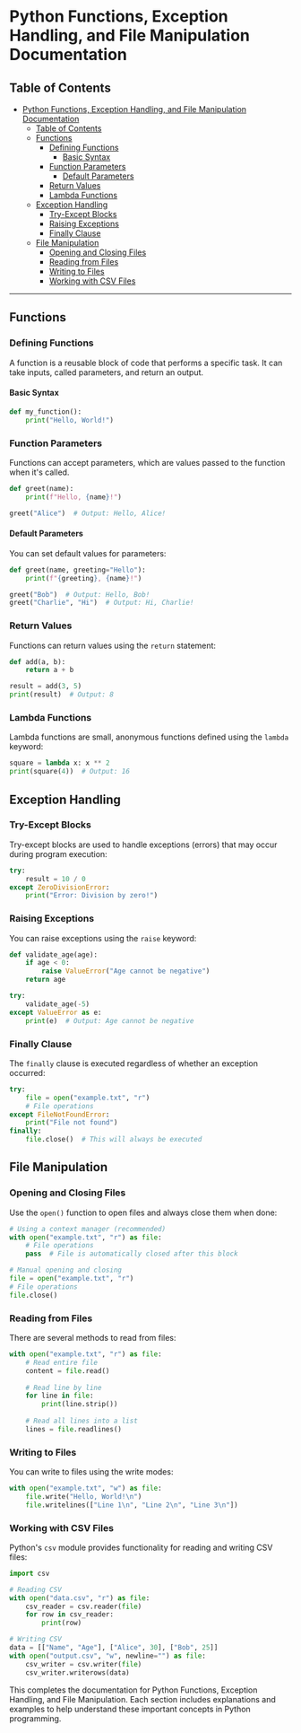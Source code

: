# Python Functions, Exception Handling, and File Manipulation Documentation

## Table of Contents
- [Python Functions, Exception Handling, and File Manipulation Documentation](#python-functions-exception-handling-and-file-manipulation-documentation)
  - [Table of Contents](#table-of-contents)
  - [Functions](#functions)
    - [Defining Functions](#defining-functions)
      - [Basic Syntax](#basic-syntax)
    - [Function Parameters](#function-parameters)
      - [Default Parameters](#default-parameters)
    - [Return Values](#return-values)
    - [Lambda Functions](#lambda-functions)
  - [Exception Handling](#exception-handling)
    - [Try-Except Blocks](#try-except-blocks)
    - [Raising Exceptions](#raising-exceptions)
    - [Finally Clause](#finally-clause)
  - [File Manipulation](#file-manipulation)
    - [Opening and Closing Files](#opening-and-closing-files)
    - [Reading from Files](#reading-from-files)
    - [Writing to Files](#writing-to-files)
    - [Working with CSV Files](#working-with-csv-files)

---

## Functions

### Defining Functions
A function is a reusable block of code that performs a specific task. It can take inputs, called parameters, and return an output.

#### Basic Syntax
```python
def my_function():
    print("Hello, World!")

```

### Function Parameters
Functions can accept parameters, which are values passed to the function when it's called.

````python
def greet(name):
    print(f"Hello, {name}!")

greet("Alice")  # Output: Hello, Alice!
````

#### Default Parameters
You can set default values for parameters:

````python
def greet(name, greeting="Hello"):
    print(f"{greeting}, {name}!")

greet("Bob")  # Output: Hello, Bob!
greet("Charlie", "Hi")  # Output: Hi, Charlie!
````

### Return Values
Functions can return values using the `return` statement:

````python
def add(a, b):
    return a + b

result = add(3, 5)
print(result)  # Output: 8
````

### Lambda Functions
Lambda functions are small, anonymous functions defined using the `lambda` keyword:

````python
square = lambda x: x ** 2
print(square(4))  # Output: 16
````

## Exception Handling

### Try-Except Blocks
Try-except blocks are used to handle exceptions (errors) that may occur during program execution:

````python
try:
    result = 10 / 0
except ZeroDivisionError:
    print("Error: Division by zero!")
````

### Raising Exceptions
You can raise exceptions using the `raise` keyword:

````python
def validate_age(age):
    if age < 0:
        raise ValueError("Age cannot be negative")
    return age

try:
    validate_age(-5)
except ValueError as e:
    print(e)  # Output: Age cannot be negative
````

### Finally Clause
The `finally` clause is executed regardless of whether an exception occurred:

````python
try:
    file = open("example.txt", "r")
    # File operations
except FileNotFoundError:
    print("File not found")
finally:
    file.close()  # This will always be executed
````

## File Manipulation

### Opening and Closing Files
Use the `open()` function to open files and always close them when done:

````python
# Using a context manager (recommended)
with open("example.txt", "r") as file:
    # File operations
    pass  # File is automatically closed after this block

# Manual opening and closing
file = open("example.txt", "r")
# File operations
file.close()
````

### Reading from Files
There are several methods to read from files:

````python
with open("example.txt", "r") as file:
    # Read entire file
    content = file.read()
    
    # Read line by line
    for line in file:
        print(line.strip())
    
    # Read all lines into a list
    lines = file.readlines()
````

### Writing to Files
You can write to files using the write modes:

````python
with open("example.txt", "w") as file:
    file.write("Hello, World!\n")
    file.writelines(["Line 1\n", "Line 2\n", "Line 3\n"])
````

### Working with CSV Files
Python's `csv` module provides functionality for reading and writing CSV files:

````python
import csv

# Reading CSV
with open("data.csv", "r") as file:
    csv_reader = csv.reader(file)
    for row in csv_reader:
        print(row)

# Writing CSV
data = [["Name", "Age"], ["Alice", 30], ["Bob", 25]]
with open("output.csv", "w", newline="") as file:
    csv_writer = csv.writer(file)
    csv_writer.writerows(data)
````

This completes the documentation for Python Functions, Exception Handling, and File Manipulation. Each section includes explanations and examples to help understand these important concepts in Python programming.
